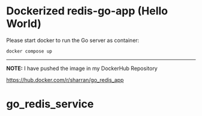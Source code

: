 # Dockerized redis-go-app (Hello World)
 
Please start docker to run the Go server as container:
```bash
docker compose up
```
---

**NOTE:** I have pushed the image in my DockerHub Repository

https://hub.docker.com/r/sharran/go_redis_app


# go_redis_service
